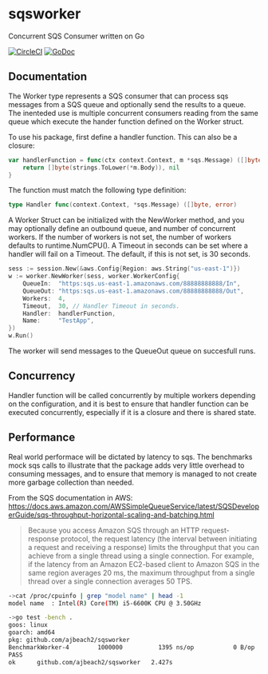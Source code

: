 # sqsworker 
Concurrent SQS Consumer written on Go

[![CircleCI](https://circleci.com/gh/ajbeach2/sqsworker/tree/master.svg?style=svg)](https://circleci.com/gh/ajbeach2/sqsworker/tree/master)
[![GoDoc](https://godoc.org/github.com/ajbeach2/sqsworker?status.svg)](https://godoc.org/github.com/ajbeach2/sqsworker)

## Documentation

The Worker type represents a SQS consumer that can process sqs messages from a
SQS queue and optionally send the results to a queue. The inenteded use is
multiple concurrent consumers reading from the same queue which execute the
hander function defined on the Worker struct.

To use his package, first define a handler function. This can also be a closure:

```go
var handlerFunction = func(ctx context.Context, m *sqs.Message) ([]byte, error) {
	return []byte(strings.ToLower(*m.Body)), nil
}
 ```

The function must match the following type definition:

```go
type Handler func(context.Context, *sqs.Message) ([]byte, error)
```

A Worker Struct can be initialized with the NewWorker method, and you may optionally
define an outbound queue, and number of concurrent workers. If the number of workers
is not set, the number of workers defaults to runtime.NumCPU(). A Timeout in seconds
can be set where a handler will fail on a Timeout. The default, if this is not set, is 30 seconds.

```go
sess := session.New(&aws.Config{Region: aws.String("us-east-1")})
w := worker.NewWorker(sess, worker.WorkerConfig{
	QueueIn:  "https:sqs.us-east-1.amazonaws.com/88888888888/In",
	QueueOut: "https:sqs.us-east-1.amazonaws.com/88888888888/Out",
	Workers:  4,
	Timeout,  30, // Handler Timeout in seconds.
	Handler:  handlerFunction,
	Name:     "TestApp",
})
w.Run()
```  

The worker will send messages to the QueueOut queue on succesfull runs.

## Concurrency

Handler function will be called concurrently by multiple workers depending on the configuration,
and it is best to ensure that handler function can be executed concurrently, especially if it is a closure and there is shared state.

## Performance

Real world performace will be dictated by latency to sqs. The benchmarks mock sqs calls to illustrate that
the package adds very little overhead to consuming messages, and to ensure that memory is managed to not
create more garbage collection than needed.

From the SQS documentation in AWS:
https://docs.aws.amazon.com/AWSSimpleQueueService/latest/SQSDeveloperGuide/sqs-throughput-horizontal-scaling-and-batching.html

> Because you access Amazon SQS through an HTTP request-response protocol, the request latency (the interval between initiating a request and receiving a response) limits the throughput that you can achieve from a single thread using a single connection. For example, if the latency from an Amazon EC2-based client to Amazon SQS in the same region averages 20 ms, the maximum throughput from a single thread over a single connection averages 50 TPS.

```bash
->cat /proc/cpuinfo | grep "model name" | head -1
model name	: Intel(R) Core(TM) i5-6600K CPU @ 3.50GHz

->go test -bench .
goos: linux
goarch: amd64
pkg: github.com/ajbeach2/sqsworker
BenchmarkWorker-4   	 1000000	      1395 ns/op	       0 B/op	       0 allocs/op
PASS
ok  	github.com/ajbeach2/sqsworker	2.427s

```




